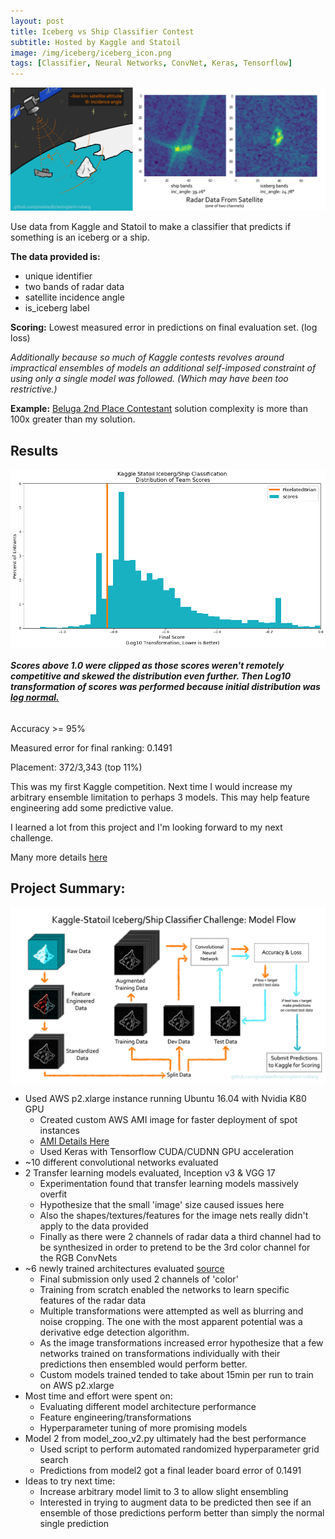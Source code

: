 ```yaml
---
layout: post
title: Iceberg vs Ship Classifier Contest
subtitle: Hosted by Kaggle and Statoil
image: /img/iceberg/iceberg_icon.png
tags: [Classifier, Neural Networks, ConvNet, Keras, Tensorflow]
---
```


<p align="center">
<img src="/img/iceberg/vigilant-iceberg_explanation_graphic_2.png" width="512" />
</p>

Use data from Kaggle and Statoil to make a classifier that predicts if something is an iceberg or a ship.

**The data provided is:**
* unique identifier
* two bands of radar data
* satellite incidence angle
* is_iceberg label

**Scoring:** Lowest measured error in predictions on final evaluation set. (log loss)

_Additionally because so much of Kaggle contests revolves around impractical ensembles of models an additional self-imposed constraint of using only a single model was followed. (Which may have been too restrictive.)_

**Example:** [Beluga 2nd Place Contestant](https://www.kaggle.com/c/statoil-iceberg-classifier-challenge/discussion/48294) solution complexity is more than 100x greater than my solution.

## Results
<p align="center">
<img src="/img/iceberg/log_scores_a.png" width="512" align="middle">
</p>

###### **_Scores above 1.0 were clipped as those scores weren't remotely competitive and skewed the distribution even further. Then Log10 transformation of scores was performed because initial distribution was [log normal.](/img/iceberg/normal_scores_a.png)_**

Accuracy >= 95%

Measured error for final ranking: 0.1491

Placement:  372/3,343 (top 11%)

This was my first Kaggle competition. Next time I would increase my arbitrary ensemble limitation to perhaps 3 models. This may help feature engineering add some predictive value.

I learned a lot from this project and I'm looking forward to my next challenge.

Many more details [here](https://github.com/pixelatedbrian/vigilant-iceberg/blob/master/README.md)

## Project Summary:
<p align="center">
<img src="/img/iceberg/model_flowchart_2.png" width="512" align="middle">
</p>

* Used AWS p2.xlarge instance running Ubuntu 16.04 with Nvidia K80 GPU
  + Created custom AWS AMI image for faster deployment of spot instances
  + [AMI Details Here](https://pixelatedbrian.github.io/2018-01-12-AWS-Deep-Learning-with-GPU/)
  + Used Keras with Tensorflow CUDA/CUDNN GPU acceleration
* ~10 different convolutional networks evaluated
* 2 Transfer learning models evaluated, Inception v3 & VGG 17
  + Experimentation found that transfer learning models massively overfit
  + Hypothesize that the small 'image' size caused issues here
  + Also the shapes/textures/features for the image nets really didn't apply to the data provided
  + Finally as there were 2 channels of radar data a third channel had to be synthesized in order to pretend to be the 3rd color channel for the RGB ConvNets
* ~6 newly trained architectures evaluated [source](https://github.com/pixelatedbrian/vigilant-iceberg/blob/master/src/model_zoo_v2.py)
  + Final submission only used 2 channels of 'color'
  + Training from scratch enabled the networks to learn specific features of the radar data
  + Multiple transformations were attempted as well as blurring and noise cropping. The one with the most apparent potential was a derivative edge detection algorithm.
  + As the image transformations increased error hypothesize that a few networks trained on transformations individually with their predictions then ensembled would perform better.
  + Custom models trained tended to take about 15min per run to train on AWS p2.xlarge
* Most time and effort were spent on:
  + Evaluating different model architecture performance
  + Feature engineering/transformations
  + Hyperparameter tuning of more promising models
* Model 2 from model_zoo_v2.py ultimately had the best performance
  + Used script to perform automated randomized hyperparameter grid search
  + Predictions from model2 got a final leader board error of 0.1491
* Ideas to try next time:
  + Increase arbitrary model limit to 3 to allow slight ensembling
  + Interested in trying to augment data to be predicted then see if an ensemble of those predictions perform better than simply the normal single prediction
